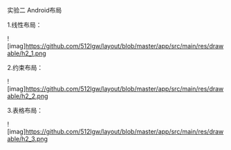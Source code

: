 实验二 Android布局

1.线性布局：

![imag]<https://github.com/512lgw/layout/blob/master/app/src/main/res/drawable/h2_1.png>

2.约束布局：

![imag]<https://github.com/512lgw/layout/blob/master/app/src/main/res/drawable/h2_2.png>

3.表格布局：

![imag]<https://github.com/512lgw/layout/blob/master/app/src/main/res/drawable/h2_3.png>
